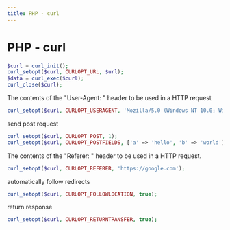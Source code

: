 ```yaml
---
title: PHP - curl
---
```


<h1 class="header">PHP - curl</h1>

```php
$curl = curl_init();
curl_setopt($curl, CURLOPT_URL, $url);
$data = curl_exec($curl);
curl_close($curl);
```

The contents of the "User-Agent: " header to be used in a HTTP request
```php
curl_setopt($curl, CURLOPT_USERAGENT, 'Mozilla/5.0 (Windows NT 10.0; Win64; x64)');
```

send post request
```php
curl_setopt($curl, CURLOPT_POST, 1);
curl_setopt($curl, CURLOPT_POSTFIELDS, ['a' => 'hello', 'b' => 'world']);
```

The contents of the "Referer: " header to be used in a HTTP request.
```php
curl_setopt($curl, CURLOPT_REFERER, 'https://google.com');
```

automatically follow redirects
```php
curl_setopt($curl, CURLOPT_FOLLOWLOCATION, true);
```

return response
```php
curl_setopt($curl, CURLOPT_RETURNTRANSFER, true);
```